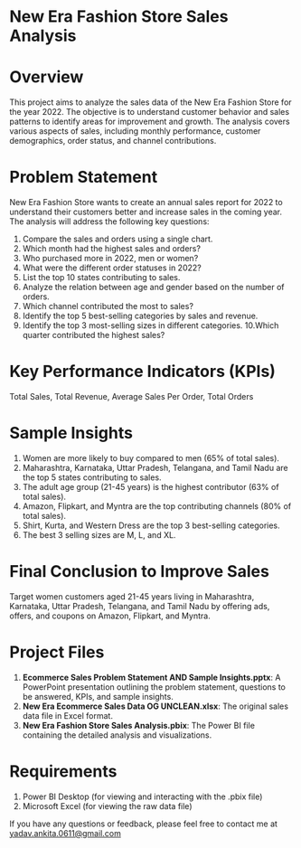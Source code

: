 # New Era Fashion Store Sales Analysis

# Overview
This project aims to analyze the sales data of the New Era Fashion Store for the year 2022. The objective is to understand customer behavior and sales patterns to identify areas for improvement and growth. The analysis covers various aspects of sales, including monthly performance, customer demographics, order status, and channel contributions.
# Problem Statement
New Era Fashion Store wants to create an annual sales report for 2022 to understand their customers better and increase sales in the coming year. The analysis will address the following key questions:

1. Compare the sales and orders using a single chart.
2. Which month had the highest sales and orders?
3. Who purchased more in 2022, men or women?
4. What were the different order statuses in 2022?
5. List the top 10 states contributing to sales.
6. Analyze the relation between age and gender based on the number of orders.
7. Which channel contributed the most to sales?
8. Identify the top 5 best-selling categories by sales and revenue.
9. Identify the top 3 most-selling sizes in different categories.
10.Which quarter contributed the highest sales?
# Key Performance Indicators (KPIs)
Total Sales, Total Revenue, Average Sales Per Order, Total Orders
# Sample Insights
1. Women are more likely to buy compared to men (65% of total sales).
2. Maharashtra, Karnataka, Uttar Pradesh, Telangana, and Tamil Nadu are the top 5 states contributing to sales.
3. The adult age group (21-45 years) is the highest contributor (63% of total sales).
4. Amazon, Flipkart, and Myntra are the top contributing channels (80% of total sales).
5. Shirt, Kurta, and Western Dress are the top 3 best-selling categories.
6. The best 3 selling sizes are M, L, and XL.
# Final Conclusion to Improve Sales
Target women customers aged 21-45 years living in Maharashtra, Karnataka, Uttar Pradesh, Telangana, and Tamil Nadu by offering ads, offers, and coupons on Amazon, Flipkart, and Myntra.

# Project Files
1. **Ecommerce Sales Problem Statement AND Sample Insights.pptx**: A PowerPoint presentation outlining the problem statement, questions to be answered, KPIs, and sample insights.
2. **New Era Ecommerce Sales Data OG UNCLEAN.xlsx**: The original sales data file in Excel format.
3. **New Era Fashion Store Sales Analysis.pbix**: The Power BI file containing the detailed analysis and visualizations.

# Requirements
1. Power BI Desktop (for viewing and interacting with the .pbix file)
2. Microsoft Excel (for viewing the raw data file)

If you have any questions or feedback, please feel free to contact me at yadav.ankita.0611@gmail.com



